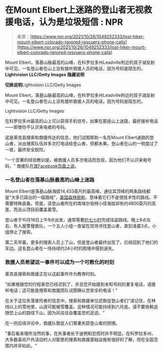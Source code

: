 <!--yml

类别：未分类

日期：2024年05月27日 14:43:32

-->

# 在Mount Elbert上迷路的登山者无视救援电话，认为是垃圾短信 : NPR

> 来源：[https://www.npr.org/2021/10/26/1049252333/lost-hiker-mount-elbert-colorado-ignored-rescuers-phone-calls](https://www.npr.org/2021/10/26/1049252333/lost-hiker-mount-elbert-colorado-ignored-rescuers-phone-calls)

Mount Elbert，落基山脉最高的山峰，在科罗拉多州Leadville附近的双子湖反射中可见。一名登山者在山上没有接听救援人员的电话，因为号码是陌生的。**Lightvision LLC/Getty Images** ****隐藏说明****

****切换说明****Lightvision LLC/Getty Images

Mount Elbert，落基山脉最高的山峰，在科罗拉多州Leadville附近的双子湖反射中可见。一名登山者在山上没有接听救援人员的电话，因为号码是陌生的。

Lightvision LLC/Getty Images

在科罗拉多州最高的山上可以获得手机信号，如果在那座山上迷路，最好接听电话——即使你不认识来电者的号码。

这是莱克县搜索和救援传达的信息，他们试图帮助一名在Mount Elbert迷路的登山者，派出搜索队伍并多次打电话给登山者，但都未果。登山者在山的一侧度过了一夜，最终安全脱险。

"一个显著的经验教训是，被救援人员多次电话而忽视，因为他们不认识来电号码，" 救援队在[其Facebook页面上说](https://www.facebook.com/LakeCountyCOSAR/posts/329214695671604)。

### 一名登山者在落基山脉最高的山峰上迷路

Mount Elbert是落基山脉海拔14,433英尺的最高峰。通往其顶峰的两条路线都是“大多已踩出的一级路线”，[美国森林局称](https://www.fs.usda.gov/wps/portal/fsinternet/cs/recarea?ss=110308&navtype=BROWSEBYSUBJECT&cid=FSE_003738&navid=110240000000000&pnavid=110000000000000&position=generalinfo&recid=12506&ttype=recarea&pname=Mount%20Elbert%20Trails%20(Fourteener))，意味着它们不是很技术性的路线，不需要特殊装备。但是，该登山者所在的南埃尔伯特小径海拔却有约4800英尺的高差，而且山顶目前覆盖着雪。

登山者于10月18日上午9点出发，通常需要[约七小时](https://rootsrated.com/stories/hike-colorado-s-highest-mountain-mount-elbert)完成往返路线。晚上8点左右，有人报警搜救队，一个五人小组一直留在现场寻找登山者，直到凌晨3点，小组停止了搜索。

第二天早晨，更多的搜索人员上了山，但是登山者最终出现了，已经回到了他们的车边。这名登山者在一场持续约24小时的困境中感到迷失。

### 救援人员希望这一事件可以成为一个可教化的时刻

莱克县搜索和救援正在以这起事件作为教育时刻。

"如果根据您的行程表您已经迟到了，并且您开始接到未知号码的重复电话，请接听电话；这可能是搜索和救援团队试图确认您安全的电话！"

在关于这位失落冒险者的信息中，搜索和救援单位还敦促登山者们"请记住，在林线以上的雪地里，山道可能被雪覆盖，这种情况可能持续到六月底。请不要依赖追随您上山的路径下山，因为风往往会覆盖您的足迹。"

在一则后续评论中，救援队敦促人们尊重失踪登山者的困境。

"事后看来理所当然的事，在失事者处于迷惘和恐慌时并不明显。在科罗拉多州，大多数喜欢户外活动的人对那里的搜索和救援基础设施有很好的了解，但在全国范围内并非如此。"
